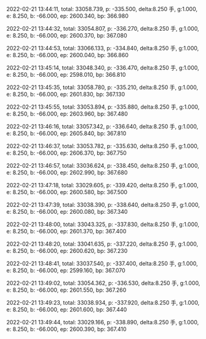 2022-02-21 13:44:11, total: 33058.739, p: -335.500, delta:8.250 手, g:1.000, e: 8.250, b: -66.000, ep: 2600.340, bp: 366.980

2022-02-21 13:44:32, total: 33054.807, p: -336.270, delta:8.250 手, g:1.000, e: 8.250, b: -66.000, ep: 2600.370, bp: 367.080

2022-02-21 13:44:53, total: 33066.133, p: -334.840, delta:8.250 手, g:1.000, e: 8.250, b: -66.000, ep: 2600.040, bp: 366.860

2022-02-21 13:45:14, total: 33048.340, p: -336.470, delta:8.250 手, g:1.000, e: 8.250, b: -66.000, ep: 2598.010, bp: 366.810

2022-02-21 13:45:35, total: 33058.780, p: -335.210, delta:8.250 手, g:1.000, e: 8.250, b: -66.000, ep: 2601.830, bp: 367.130

2022-02-21 13:45:55, total: 33053.894, p: -335.880, delta:8.250 手, g:1.000, e: 8.250, b: -66.000, ep: 2603.960, bp: 367.480

2022-02-21 13:46:16, total: 33057.342, p: -336.640, delta:8.250 手, g:1.000, e: 8.250, b: -66.000, ep: 2605.840, bp: 367.810

2022-02-21 13:46:37, total: 33053.782, p: -335.630, delta:8.250 手, g:1.000, e: 8.250, b: -66.000, ep: 2606.370, bp: 367.750

2022-02-21 13:46:57, total: 33036.624, p: -338.450, delta:8.250 手, g:1.000, e: 8.250, b: -66.000, ep: 2602.990, bp: 367.680

2022-02-21 13:47:18, total: 33029.605, p: -339.420, delta:8.250 手, g:1.000, e: 8.250, b: -66.000, ep: 2600.580, bp: 367.500

2022-02-21 13:47:39, total: 33038.390, p: -338.640, delta:8.250 手, g:1.000, e: 8.250, b: -66.000, ep: 2600.080, bp: 367.340

2022-02-21 13:48:00, total: 33043.325, p: -337.830, delta:8.250 手, g:1.000, e: 8.250, b: -66.000, ep: 2601.370, bp: 367.400

2022-02-21 13:48:20, total: 33041.635, p: -337.220, delta:8.250 手, g:1.000, e: 8.250, b: -66.000, ep: 2600.620, bp: 367.230

2022-02-21 13:48:41, total: 33037.540, p: -337.400, delta:8.250 手, g:1.000, e: 8.250, b: -66.000, ep: 2599.160, bp: 367.070

2022-02-21 13:49:02, total: 33054.362, p: -336.530, delta:8.250 手, g:1.000, e: 8.250, b: -66.000, ep: 2601.550, bp: 367.260

2022-02-21 13:49:23, total: 33038.934, p: -337.920, delta:8.250 手, g:1.000, e: 8.250, b: -66.000, ep: 2601.600, bp: 367.440

2022-02-21 13:49:44, total: 33029.166, p: -338.890, delta:8.250 手, g:1.000, e: 8.250, b: -66.000, ep: 2600.390, bp: 367.410